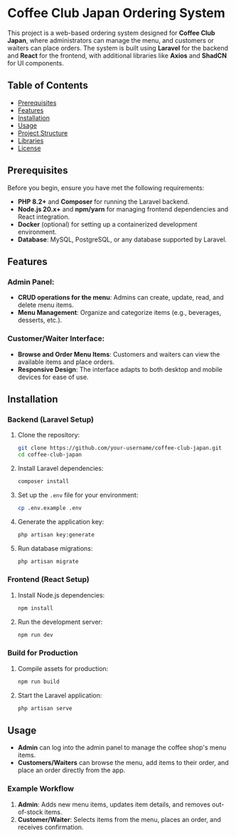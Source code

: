 # Coffee Club Japan Ordering System

This project is a web-based ordering system designed for **Coffee Club Japan**, where administrators can manage the menu, and customers or waiters can place orders. The system is built using **Laravel** for the backend and **React** for the frontend, with additional libraries like **Axios** and **ShadCN** for UI components.

## Table of Contents

- [Prerequisites](#prerequisites)
- [Features](#features)
- [Installation](#installation)
- [Usage](#usage)
- [Project Structure](#project-structure)
- [Libraries](#libraries)
- [License](#license)

## Prerequisites

Before you begin, ensure you have met the following requirements:

- **PHP 8.2+** and **Composer** for running the Laravel backend.
- **Node.js 20.x+** and **npm/yarn** for managing frontend dependencies and React integration.
- **Docker** (optional) for setting up a containerized development environment.
- **Database**: MySQL, PostgreSQL, or any database supported by Laravel.
  
## Features

### Admin Panel:
- **CRUD operations for the menu**: Admins can create, update, read, and delete menu items.
- **Menu Management**: Organize and categorize items (e.g., beverages, desserts, etc.).

### Customer/Waiter Interface:
- **Browse and Order Menu Items**: Customers and waiters can view the available items and place orders.
- **Responsive Design**: The interface adapts to both desktop and mobile devices for ease of use.

## Installation

### Backend (Laravel Setup)

1. Clone the repository:
    ```bash
    git clone https://github.com/your-username/coffee-club-japan.git
    cd coffee-club-japan
    ```

2. Install Laravel dependencies:
    ```bash
    composer install
    ```

3. Set up the `.env` file for your environment:
    ```bash
    cp .env.example .env
    ```

4. Generate the application key:
    ```bash
    php artisan key:generate
    ```

5. Run database migrations:
    ```bash
    php artisan migrate
    ```

### Frontend (React Setup)

1. Install Node.js dependencies:
    ```bash
    npm install
    ```

2. Run the development server:
    ```bash
    npm run dev
    ```

### Build for Production

1. Compile assets for production:
    ```bash
    npm run build
    ```

2. Start the Laravel application:
    ```bash
    php artisan serve
    ```

## Usage

- **Admin** can log into the admin panel to manage the coffee shop's menu items.
- **Customers/Waiters** can browse the menu, add items to their order, and place an order directly from the app.

### Example Workflow

1. **Admin**: Adds new menu items, updates item details, and removes out-of-stock items.
2. **Customer/Waiter**: Selects items from the menu, places an order, and receives confirmation.